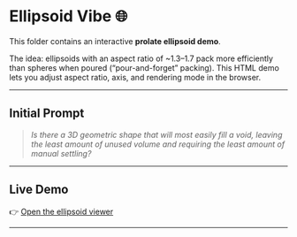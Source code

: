 # Ellipsoid Vibe 🌐

This folder contains an interactive **prolate ellipsoid demo**.

The idea: ellipsoids with an aspect ratio of ~1.3–1.7 pack more efficiently
than spheres when poured (“pour-and-forget” packing). This HTML demo
lets you adjust aspect ratio, axis, and rendering mode in the browser.

---

## Initial Prompt

> *Is there a 3D geometric shape that will most easily fill a void,
> leaving the least amount of unused volume and requiring the least amount of manual settling?*

---

## Live Demo
👉 [Open the ellipsoid viewer](https://chrisrosa.github.io/personal-lab/vibes/ellipsoid/ellipsoid.html)

---

